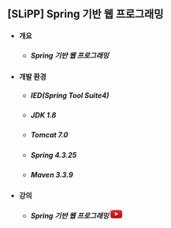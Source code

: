 ## [SLiPP] Spring 기반 웹 프로그래밍
- #### 개요
  - ##### Spring 기반 웹 프로그래밍

- #### 개발 환경
  - ##### IED(Spring Tool Suite4) 
  - ##### JDK 1.8
  - ##### Tomcat 7.0
  - ##### Spring 4.3.25
  - ##### Maven 3.3.9

- #### 강의
  - ##### Spring 기반 웹 프로그래밍 <a href="https://www.youtube.com/watch?v=l0k6QVb9JCo&list=PLqaSEyuwXkSpTuQbtv3E2haLA1WY7_MOt" target="_blank"><img src="YouTube-Icon.png" /> 
